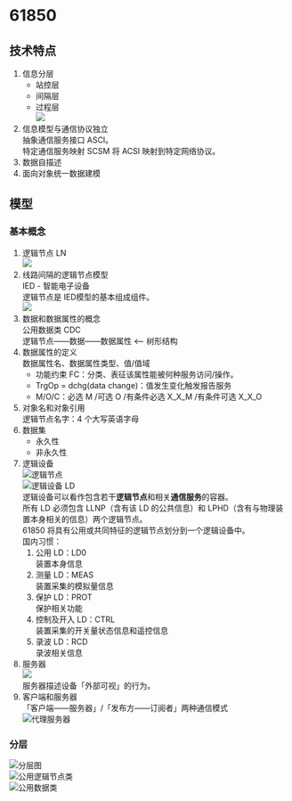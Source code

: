 # 61850
## 技术特点
1. 信息分层
    * 站控层
    * 间隔层
    * 过程层  
    ![](images/2021-12-06-21-18-35.png)
2. 信息模型与通信协议独立  
抽象通信服务接口 ASCI。  
特定通信服务映射 SCSM 将 ACSI 映射到特定网络协议。
3. 数据自描述
4. 面向对象统一数据建模

## 模型
### 基本概念
1. 逻辑节点 LN  
![](images/2021-12-06-21-28-59.png)
2. 线路间隔的逻辑节点模型  
IED - 智能电子设备  
逻辑节点是 IED模型的基本组成组件。  
![](images/2021-12-06-21-32-59.png)  
3. 数据和数据属性的概念  
公用数据类 CDC  
逻辑节点——数据——数据属性 <—— 树形结构  
4. 数据属性的定义  
数据属性名、数据属性类型、值/值域  
    * 功能约束 FC：分类、表征该属性能被何种服务访问/操作。
    * TrgOp = dchg(data change)：值发生变化触发报告服务
    * M/O/C：必选 M /可选 O /有条件必选 X_X_M /有条件可选 X_X_O
5. 对象名和对象引用  
逻辑节点名字：4 个大写英语字母  
6. 数据集
    * 永久性
    * 非永久性  
7. 逻辑设备  
![逻辑节点](images/2021-12-06-21-48-09.png)  
![逻辑设备 LD](images/2021-12-06-21-49-47.png)  
逻辑设备可以看作包含若干**逻辑节点**和相关**通信服务**的容器。  
所有 LD 必须包含 LLNP（含有该 LD 的公共信息）和 LPHD（含有与物理装置本身相关的信息）两个逻辑节点。  
61850 将具有公用或共同特征的逻辑节点划分到一个逻辑设备中。  
国内习惯：  
    1. 公用 LD：LD0  
    装置本身信息
    2. 测量 LD：MEAS  
    装置采集的模拟量信息  
    3. 保护 LD：PROT  
    保护相关功能
    4. 控制及开入 LD：CTRL  
    装置采集的开关量状态信息和遥控信息
    5. 录波 LD：RCD  
    录波相关信息  
8. 服务器  
![](images/2021-12-06-21-58-07.png)  
服务器描述设备「外部可视」的行为。
9. 客户端和服务器  
「客户端——服务器」/「发布方——订阅者」两种通信模式  
![代理服务器](images/2021-12-06-22-04-45.png)  

### 分层
![分层图](images/2021-12-06-22-05-31.png)  
![公用逻辑节点类](images/2021-12-06-22-10-34.png)  
![公用数据类](images/2021-12-06-22-11-12.png)  
